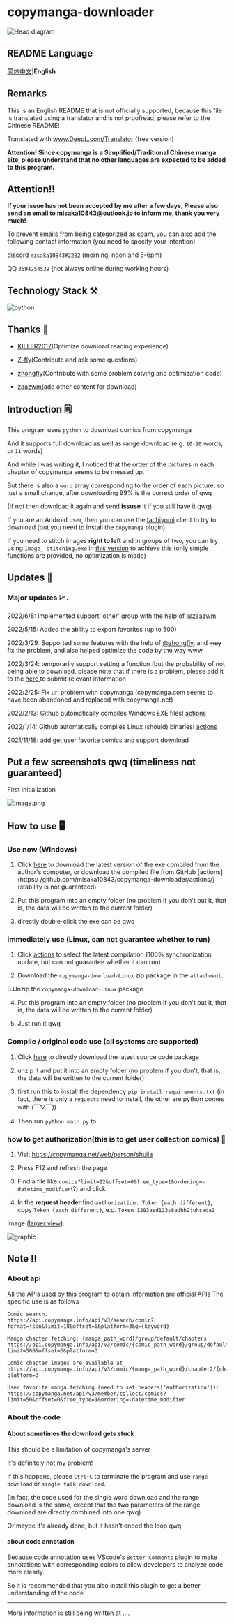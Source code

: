 # copymanga-downloader

![Head diagram](https://s2.loli.net/2022/03/30/b4eM9gArp5q2VKu.png)

## README Language

[简体中文](https://github.com/misaka10843/copymanga-downloader/master/README.md)|**English**

## Remarks

This is an English README that is not officially supported, because this file is translated using a translator and is not proofread, please refer to the Chinese README!

Translated with www.DeepL.com/Translator (free version)

**Attention! Since copymanga is a Simplified/Traditional Chinese manga site, please understand that no other languages are expected to be added to this program.**

## Attention‼️

**If your issue has not been accepted by me after a few days, Please also send an email to misaka10843@outlook.jp to inform me, thank you very much!**

To prevent emails from being categorized as spam, you can also add the following contact information (you need to specify your intention)

discord `misaka10843#2282` (morning, noon and 5-6pm)

QQ `3594254539` (not always online during working hours)

## Technology Stack ⚒️

![python](https://img.shields.io/badge/Python-3.0+-326c9c?style=for-the-badge&logo=Python&logoColor=326c9c)

## Thanks 🎁
* [KILLER2017](https://github.com/KILLER2017)(Optimize download reading experience)

* [Z-fly](https://github.com/Z-fly)(Contribute and ask some questions)

* [zhongfly](https://github.com/zhongfly)(Contribute with some problem solving and optimization code)

* [zaazwm](https://github.com/zaazwm)(add other content for download)

## Introduction 🗒️

This program uses `python` to download comics from copymanga

And it supports full download as well as range download (e.g. `10-20` words, or `11` words)

And while I was writing it, I noticed that the order of the pictures in each chapter of copymanga seems to be messed up.

But there is also a `word` array corresponding to the order of each picture, so just a small change, after downloading 99% is the correct order of qwq

(If not then download it again and send **issuse** it if you still have it qwq)

If you are an Android user, then you can use the [tachiyomi](https://github.com/tachiyomiorg/tachiyomi) client to try to download (but you need to install the `copymanga` plugin)

If you need to stitch images **right to left** and in groups of two, you can try using `Image_ stitching.exe` in [this version]() to achieve this (only simple functions are provided, no optimization is made)

## Updates 🔬

### Major updates 📈.
2022/6/8: Implemented support 'other' group with the help of [@zaazwm](https://github.com/zaazwm)

2022/5/15: Added the ability to export favorites (up to 500)

2022/3/29: Supported some features with the help of [@zhongfly](https://github.com/zhongfly), and ~~may~~ fix the problem, and also helped optimize the code by the way www

2022/3/24: temporarily support setting a function (but the probability of not being able to download, please note that if there is a problem, please add it to the [ here ](https://github.com/misaka10843/copymanga-downloader/issues/) to submit relevant information

2022/2/25: Fix url problem with copymanga (copymanga.com seems to have been abandoned and replaced with copymanga.net)

2022/2/13: Github automatically compiles Windows EXE files! [actions](https://github.com/misaka10843/copymanga-downloader/actions/)

2022/1/14: Github automatically compiles Linux (should) binaries! [actions](https://github.com/misaka10843/copymanga-downloader/actions/)

2021/11/18: add get user favorite comics and support download


## Put a few screenshots qwq (timeliness not guaranteed)

First initialization

![image.png](https://s2.loli.net/2022/03/31/qKhZVtbguEAwQcJ.png)

## How to use 🖥️

### Use now (Windows)

1. Click [here](https://github.com/misaka10843/copymanga-downloader/releases/latest) to download the latest version of the exe compiled from the author's computer, or download the compiled file from GitHub [actions](https:/ /github.com/misaka10843/copymanga-downloader/actions/) (stability is not guaranteed)

2. Put this program into an empty folder (no problem if you don't put it, that is, the data will be written to the current folder)

3. directly double-click the exe can be qwq

### immediately use (Linux, can not guarantee whether to run)

1. Click [actions](https://github.com/misaka10843/copymanga-downloader/actions) to select the latest compilation (100% synchronization update, but can not guarantee whether it can run)

2. Download the `copymanga-download-Linux` zip package in the `attachment`.

3.Unzip the `copymanga-download-Linux` package

4. Put this program into an empty folder (no problem if you don't put it, that is, the data will be written to the current folder)

5. Just run it qwq

### Compile / original code use (all systems are supported)

1. Click [here](https://github.com/misaka10843/copymanga-downloader/archive/refs/heads/master.zip) to directly download the latest source code package

2. unzip it and put it into an empty folder (no problem if you don't, that is, the data will be written to the current folder)

3. first run this to install the dependency `pip install requirements.txt` (in fact, there is only a `requests` need to install, the other are python comes with (￣▽￣))

4. Then run `python main.py` to

### how to get authorization(this is to get user collection comics) 📒
1. Visit https://copymanga.net/web/person/shujia

2. Press F12 and refresh the page

3. Find a file like `comics?limit=12&offset=0&free_type=1&ordering=-datetime_modifier`(?) and click

4. In the **request header** find `authorization: Token {each different}`, copy `Token {each different}`, e.g. `Token 1293asd123s8adhh2juhsada2`

Image ([larger view](https://i.loli.net/2021/11/18/Tv85D4a7GO9jNbn.png)).

![graphic](https://i.loli.net/2021/11/18/Tv85D4a7GO9jNbn.png)

## Note ‼️

### About api

All the APIs used by this program to obtain information are official APIs
The specific use is as follows

```text
Comic search.
https://api.copymanga.info/api/v3/search/comic?format=json&limit=18&offset=0&platform=3&q={keyword}

Manga chapter fetching: {manga_path_word}/group/default/chapters
https://api.copymanga.info/api/v3/comic/{comic_path_word}/group/default/chapters?limit=500&offset=0&platform=3

Comic chapter images are available at
https://api.copymanga.info/api/v3/comic/{manga_path_word}/chapter2/{chapterUUUID}?platform=3

User favorite manga fetching (need to set headers['authorization']):
https://copymanga.net/api/v3/member/collect/comics?limit=50&offset=0&free_type=1&ordering=-datetime_modifier
```

### About the code

#### About sometimes the download gets stuck

This should be a limitation of copymanga's server

It's definitely not my problem!

If this happens, please `Ctrl+C` to terminate the program and use `range download` or `single talk download`.

(In fact, the code used for the single word download and the range download is the same, except that the two parameters of the range download are directly combined into one qwq)

Or maybe it's already done, but it hasn't ended the loop qwq

#### about code annotation

Because code annotation uses VScode's `Better Comments` plugin to make annotations with corresponding colors to allow developers to analyze code more clearly.

So it is recommended that you also install this plugin to get a better understanding of the code

---

More information is still being written at ....
